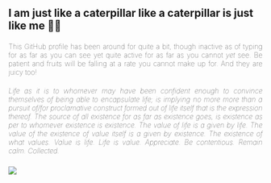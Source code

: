<h2>I am just like a caterpillar like a caterpillar is just like me &#127927;&#128027;</h2>
<h4 style='text-justify: newspaper; text-align: justify; font-weight:100'>This GitHub profile has been around for quite a bit, though inactive as of typing for as far as you can see yet quite active for as far as you cannot <i>yet</i> see. Be patient and fruits will be falling at a rate you cannot make up for. And they are juicy too!</h4>
<h5 style='text-justify: newspaper; text-align: justify; font-weight:100'>Life as it is to whomever may have been confident enough to convince themselves of being able to encapsulate life; is implying no more more than a pursuit of/for proclamative construct formed out of life itself that is the expression thereof. The source of all existence for as far as existence goes, is existence as per to whomever existence is existence. The value of life is a given by life. The value of the existence of value itself is a given by existence. The existence of what values. Value is life. Life is value. Appreciate. Be contentious. Remain calm. Collected.</h5>
<img src='https://www.bruceclay.com/wp-content/uploads/2020/07/caterpillar-1200px.jpg' />
